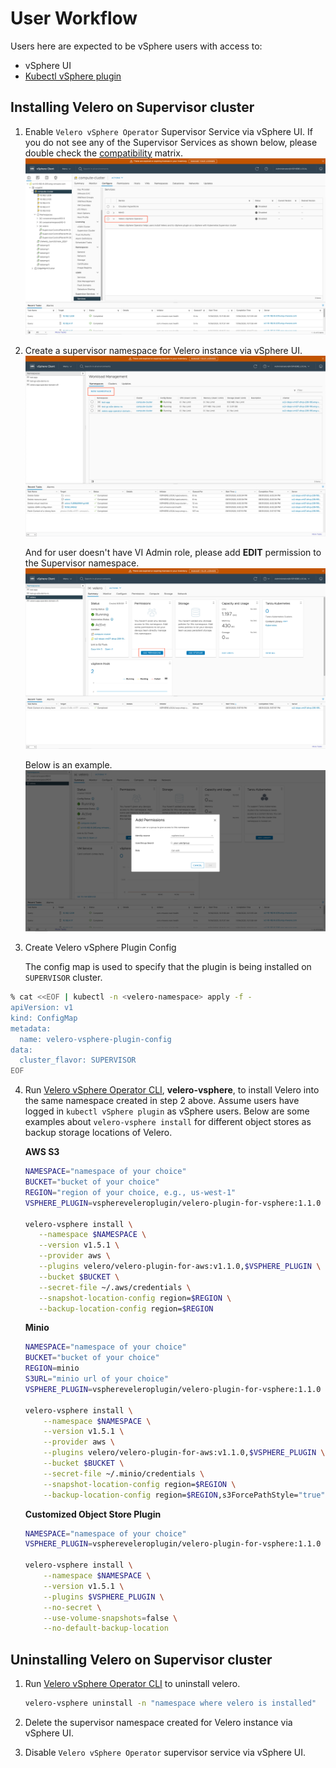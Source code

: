 # User Workflow

Users here are expected to be vSphere users with access to:

* vSphere UI
* [Kubectl vSphere plugin](https://docs.vmware.com/en/VMware-vSphere/7.0/vmware-vsphere-with-tanzu/GUID-0F6E45C4-3CB1-4562-9370-686668519FCA.html)

## Installing Velero on Supervisor cluster

1. Enable `Velero vSphere Operator` Supervisor Service via vSphere UI. If you do not see any of the Supervisor Services as shown below, please double check the [compatibility](supervisor.md#compatibility) matrix.
    ![How to enable `Velero vSphere Operator` supervisor service](how-to-enable-supervisor-service.png)

2. Create a supervisor namespace for Velero instance via vSphere UI.
    ![How to create a supervisor namespace](how-to-create-supervisor-namespace.png)

    And for user doesn't have VI Admin role, please add **EDIT** permission to the Supervisor namespace.
    ![Where to add edit permission in supervisor namespace](how-to-add-permission.png)

    Below is an example.
    ![What to do when adding edit permission](grant-edit-permission.png)

3. Create Velero vSphere Plugin Config

    The config map is used to specify that the plugin is being installed on `SUPERVISOR` cluster.

```bash
% cat <<EOF | kubectl -n <velero-namespace> apply -f -
apiVersion: v1
kind: ConfigMap
metadata:
  name: velero-vsphere-plugin-config
data:
  cluster_flavor: SUPERVISOR
EOF
```
     

4. Run [Velero vSphere Operator CLI](velero-vsphere-operator-cli.md), **velero-vsphere**, to install Velero into the same namespace created in step 2 above.
Assume users have logged in `kubectl vSphere plugin` as vSphere users.
Below are some examples about `velero-vsphere install` for different object stores as backup storage locations of Velero.

    **AWS S3**

    ```bash
    NAMESPACE="namespace of your choice"
    BUCKET="bucket of your choice"
    REGION="region of your choice, e.g., us-west-1"
    VSPHERE_PLUGIN=vsphereveleroplugin/velero-plugin-for-vsphere:1.1.0
 
    velero-vsphere install \
       --namespace $NAMESPACE \
       --version v1.5.1 \
       --provider aws \
       --plugins velero/velero-plugin-for-aws:v1.1.0,$VSPHERE_PLUGIN \
       --bucket $BUCKET \
       --secret-file ~/.aws/credentials \
       --snapshot-location-config region=$REGION \
       --backup-location-config region=$REGION
    ```

    **Minio**

    ```bash
    NAMESPACE="namespace of your choice"
    BUCKET="bucket of your choice"
    REGION=minio
    S3URL="minio url of your choice"
    VSPHERE_PLUGIN=vsphereveleroplugin/velero-plugin-for-vsphere:1.1.0
    
    velero-vsphere install \
        --namespace $NAMESPACE \
        --version v1.5.1 \
        --provider aws \
        --plugins velero/velero-plugin-for-aws:v1.1.0,$VSPHERE_PLUGIN \
        --bucket $BUCKET \
        --secret-file ~/.minio/credentials \
        --snapshot-location-config region=$REGION \
        --backup-location-config region=$REGION,s3ForcePathStyle="true",s3Url=$S3URL
    ```

    **Customized Object Store Plugin**

    ```bash
    NAMESPACE="namespace of your choice"
    VSPHERE_PLUGIN=vsphereveleroplugin/velero-plugin-for-vsphere:1.1.0
    
    velero-vsphere install \
        --namespace $NAMESPACE \
        --version v1.5.1 \
        --plugins $VSPHERE_PLUGIN \
        --no-secret \
        --use-volume-snapshots=false \
        --no-default-backup-location
    ```

## Uninstalling Velero on Supervisor cluster

1. Run [Velero vSphere Operator CLI](velero-vsphere-operator-cli.md) to uninstall velero.

    ```bash
    velero-vsphere uninstall -n "namespace where velero is installed"
    ```

2. Delete the supervisor namespace created for Velero instance via vSphere UI.
3. Disable `Velero vSphere Operator` supervisor service via vSphere UI.
